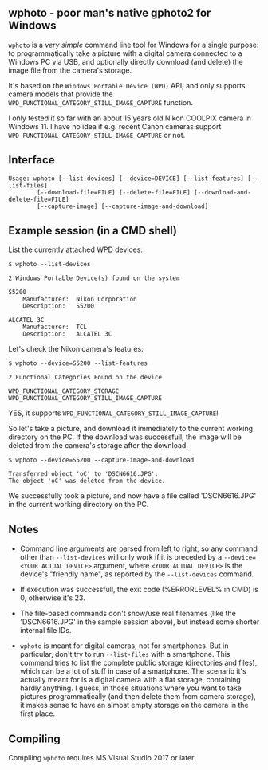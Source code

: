 ## wphoto - poor man's native gphoto2 for Windows

`wphoto` is a *very simple* command line tool for Windows for a single purpose: to programmatically take a picture with a digital camera connected to a Windows PC via USB, and optionally directly download (and delete) the image file from the camera's storage.

It's based on the `Windows Portable Device (WPD)` API, and only supports camera models that provide the `WPD_FUNCTIONAL_CATEGORY_STILL_IMAGE_CAPTURE` function.

I only tested it so far with an about 15 years old Nikon COOLPIX camera in Windows 11. I have no idea if e.g. recent Canon cameras support `WPD_FUNCTIONAL_CATEGORY_STILL_IMAGE_CAPTURE` or not.


## Interface

```
Usage: wphoto [--list-devices] [--device=DEVICE] [--list-features] [--list-files]
        [--download-file=FILE] [--delete-file=FILE] [--download-and-delete-file=FILE]
        [--capture-image] [--capture-image-and-download]
``` 

## Example session (in a CMD shell)

List the currently attached WPD devices:
```
$ wphoto --list-devices

2 Windows Portable Device(s) found on the system

S5200
    Manufacturer:  Nikon Corporation
    Description:   S5200

ALCATEL 3C
    Manufacturer:  TCL
    Description:   ALCATEL 3C
```
Let's check the Nikon camera's features:
```
$ wphoto --device=S5200 --list-features

2 Functional Categories Found on the device

WPD_FUNCTIONAL_CATEGORY_STORAGE
WPD_FUNCTIONAL_CATEGORY_STILL_IMAGE_CAPTURE
```
YES, it supports `WPD_FUNCTIONAL_CATEGORY_STILL_IMAGE_CAPTURE`!  
  
So let's take a picture, and download it immediately to the current working directory on the PC. If the download was successfull, the image will be deleted from the camera's storage after the download.
```
$ wphoto --device=S5200 --capture-image-and-download

Transferred object 'oC' to 'DSCN6616.JPG'.
The object 'oC' was deleted from the device.
```
We successfully took a picture, and now have a file called 'DSCN6616.JPG' in the current working directory on the PC.

## Notes

- Command line arguments are parsed from left to right, so any command other than `--list-devices` will only work if it is preceded by a `--device=<YOUR ACTUAL DEVICE>` argument, where `<YOUR ACTUAL DEVICE>` is the device's "friendly name", as reported by the `--list-devices`  command.

- If execution was successfull, the exit code (%ERRORLEVEL% in CMD) is 0, otherwise it's 23.

- The file-based commands don't show/use real filenames (like the 'DSCN6616.JPG' in the sample session above), but instead some shorter internal file IDs.

- `wphoto` is meant for digital cameras, not for smartphones. But in particular, don't try to run `--list-files` with a smartphone. This command tries to list the complete public storage (directories and files), which can be a lot of stuff in case of a smartphone. The scenario it's actually meant for is a digital camera with a flat storage, containing hardly anything. I guess, in those situations where you want to take pictures programmatically (and then delete them from camera storage), it makes sense to have an almost empty storage on the camera in the first place.

## Compiling

Compiling `wphoto` requires MS Visual Studio 2017 or later.
